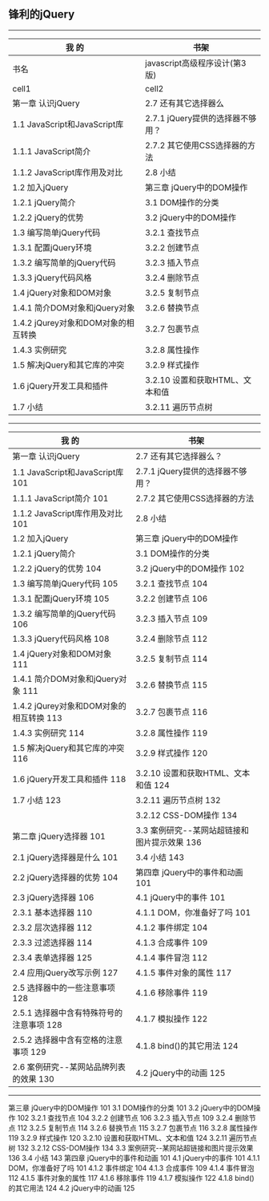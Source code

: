 ## 锋利的jQuery


---

| 我 的  | 书架 |
|---|----|
|书名|javascript高级程序设计(第3版)|
|cell1|cell2|
|第一章  认识jQuery|2.7 还有其它选择器么|
|1.1  JavaScript和JavaScript库|2.7.1  jQuery提供的选择器不够用？|
|1.1.1  JavaScript简介|2.7.2  其它使用CSS选择器的方法|
|1.1.2  JavaScript库作用及对比|2.8  小结|
|1.2  加入jQuery|第三章  jQuery中的DOM操作|
|1.2.1  jQuery简介|3.1  DOM操作的分类|
|1.2.2  jQuery的优势|3.2  jQuery中的DOM操作|
|1.3  编写简单jQuery代码|3.2.1  查找节点|
|1.3.1  配置jQuery环境|3.2.2  创建节点|
|1.3.2  编写简单的jQuery代码|3.2.3  插入节点|
|1.3.3  jQuery代码风格|3.2.4  删除节点|
|1.4  jQuery对象和DOM对象|3.2.5  复制节点|
|1.4.1  简介DOM对象和jQuery对象|3.2.6  替换节点|
|1.4.2  jQurey对象和DOM对象的相互转换|3.2.7  包裹节点|
|1.4.3  实例研究|3.2.8  属性操作|
|1.5  解决jQuery和其它库的冲突|3.2.9  样式操作|
|1.6  jQuery开发工具和插件|3.2.10  设置和获取HTML、文本和值|
|1.7  小结|3.2.11  遍历节点树|


---
| 我 的  | 书架 |
|---|----|
|第一章  认识jQuery|2.7 还有其它选择器么？|
|1.1  JavaScript和JavaScript库 101|2.7.1  jQuery提供的选择器不够用？|
|1.1.1  JavaScript简介 101|2.7.2  其它使用CSS选择器的方法|
|1.1.2  JavaScript库作用及对比 101|2.8  小结|
|1.2  加入jQuery|第三章  jQuery中的DOM操作|
|1.2.1  jQuery简介|3.1  DOM操作的分类|
|1.2.2  jQuery的优势 104|3.2  jQuery中的DOM操作 102|
|1.3  编写简单jQuery代码 105|3.2.1  查找节点 104|
|1.3.1  配置jQuery环境 105|3.2.2  创建节点 106|
|1.3.2  编写简单的jQuery代码 106|3.2.3  插入节点 109|
|1.3.3  jQuery代码风格 108|3.2.4  删除节点 112|
|1.4  jQuery对象和DOM对象 111|3.2.5  复制节点 114|
|1.4.1  简介DOM对象和jQuery对象 111|3.2.6  替换节点 115|
|1.4.2  jQurey对象和DOM对象的相互转换 113|3.2.7  包裹节点 116|
|1.4.3  实例研究 114|3.2.8  属性操作 119|
|1.5  解决jQuery和其它库的冲突 116|3.2.9  样式操作 120|
|1.6  jQuery开发工具和插件 118|3.2.10  设置和获取HTML、文本和值 124|
|1.7  小结 123|3.2.11  遍历节点树 132|
||3.2.12  CSS-DOM操作 134|
|第二章  jQuery选择器 101|3.3  案例研究--某网站超链接和图片提示效果 136|
|2.1  jQuery选择器是什么 101|3.4  小结 143|
|2.2  jQuery选择器的优势 104|第四章  jQuery中的事件和动画 101|
|2.3  jQuery选择器 106|4.1  jQuery中的事件 101|
|2.3.1  基本选择器 110|4.1.1  DOM，你准备好了吗 101|
|2.3.2  层次选择器 112|4.1.2  事件绑定 104|
|2.3.3  过滤选择器 114|4.1.3  合成事件 109|
|2.3.4  表单选择器 125|4.1.4  事件冒泡 112|
|2.4  应用jQuery改写示例 127|4.1.5  事件对象的属性 117|
|2.5  选择器中的一些注意事项 128|4.1.6  移除事件 119|
|2.5.1  选择器中含有特殊符号的注意事项 128|4.1.7  模拟操作 122|
|2.5.2  选择器中含有空格的注意事项 129|4.1.8  bind()的其它用法 124|
|2.6  案例研究--某网站品牌列表的效果 130|4.2  jQuery中的动画 125|

---


第三章  jQuery中的DOM操作 101
3.1  DOM操作的分类 101
3.2  jQuery中的DOM操作 102
3.2.1  查找节点 104
3.2.2  创建节点 106
3.2.3  插入节点 109
3.2.4  删除节点 112
3.2.5  复制节点 114
3.2.6  替换节点 115
3.2.7  包裹节点 116
3.2.8  属性操作 119
3.2.9  样式操作 120
3.2.10  设置和获取HTML、文本和值 124
3.2.11  遍历节点树 132
3.2.12  CSS-DOM操作 134
3.3  案例研究--某网站超链接和图片提示效果 136
3.4  小结 143
第四章  jQuery中的事件和动画 101
4.1  jQuery中的事件 101
4.1.1  DOM，你准备好了吗 101
4.1.2  事件绑定 104
4.1.3  合成事件 109
4.1.4  事件冒泡 112
4.1.5  事件对象的属性 117
4.1.6  移除事件 119
4.1.7  模拟操作 122
4.1.8  bind()的其它用法 124
4.2  jQuery中的动画 125
